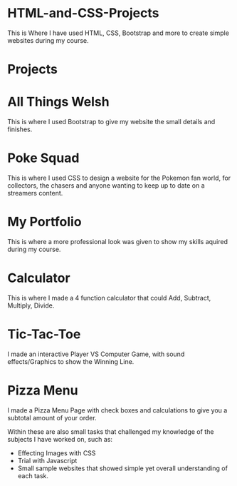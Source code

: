 # HTML-and-CSS-Projects
This is Where I have used HTML, CSS, Bootstrap and more to create simple websites during my course.

# Projects

# All Things Welsh
This is where I used Bootstrap to give my website the small details and finishes.

# Poke Squad
This is where I used CSS to design a website for the Pokemon fan world, for collectors, the chasers and anyone wanting to keep up to date on a streamers content.

# My Portfolio
This is where a more professional look was given to show my skills aquired during my course.

# Calculator
This is where I made a 4 function calculator that could Add, Subtract, Multiply, Divide.

# Tic-Tac-Toe
I made an interactive Player VS Computer Game, with sound effects/Graphics to show the Winning Line.

# Pizza Menu
I made a Pizza Menu Page with check boxes and calculations to give you a subtotal amount of your order.

Within these are also small tasks that challenged my knowledge of the subjects I have worked on, such as:
- Effecting Images with CSS
- Trial with Javascript
- Small sample websites that showed simple yet overall understanding of each task.
